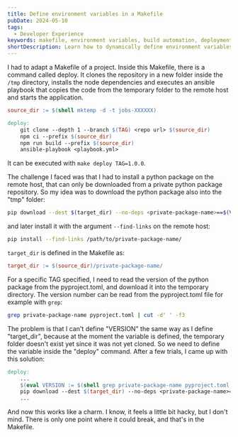 ```yaml
---
title: Define environment variables in a Makefile
pubDate: 2024-05-10
tags:
  - Developer Experience
keywords: makefile, environment variables, build automation, deployment, eval
shortDescription: Learn how to dynamically define environment variables in a Makefile using $(eval) when the variable value depends on files that don't exist yet during Makefile parsing.
---
```



I had to adapt a Makefile of a project.
Inside this Makefile, there is a command called deploy.
It clones the repository in a new folder inside the `/tmp` directory, installs the node dependencies and executes an ansible playbook that copies the code from the temporary folder to the remote host and starts the application.

```makefile
source_dir := $(shell mktemp -d -t jobs-XXXXXX)

deploy:
    git clone --depth 1 --branch $(TAG) <repo url> $(source_dir)
    npm ci --prefix $(source_dir)
    npm run build --prefix $(source_dir)
    ansible-playbook <playbook.yml>
```

It can be executed with `make deploy TAG=1.0.0`.

The challenge I faced was that I had to install a python package on the remote host, that can only be downloaded from a private python package repository.
So my idea was to download the python package also into the "tmp" folder:

```bash
pip download --dest $(target_dir) --no-deps <private-package-name>==$(VERSION)
```

and later install it with the argument `--find-links` on the remote host:

```bash
pip install --find-links /path/to/private-package-name/
```

`target_dir` is defined in the Makefile as:

```makefile
target_dir := $(source_dir)/private-package-name/
```

For a specific TAG specified, I need to read the version of the python package from the pyproject.toml, and download it into the temporary directory.
The version number can be read from the pyproject.toml file for example with `grep`:

```bash
grep private-package-name pyproject.toml | cut -d' ' -f3
```

The problem is that I can't define "VERSION" the same way as I define "target_dir", because at the moment the variable is defined, the temporary folder doesn't exist yet since it was not yet cloned.
So we need to define the variable inside the "deploy" command.
After a few trials, I came up with this solution:

```makefile
deploy:
    ...
    $(eval VERSION := $(shell grep private-package-name pyproject.toml | cut -d' ' -f3))
    pip download --dest $(target_dir) --no-deps <private-package-name>==$(VERSION)
    ...
```

And now this works like a charm.
I know, it feels a little bit hacky, but I don't mind. There is only one point where it could break, and that's in the Makefile.
